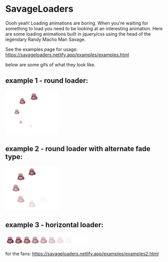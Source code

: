 # SavageLoaders
Oooh yeah! Loading animations are boring. When you're waiting for something to load you need to be looking at an interesting animation. Here are some loading animations built in jquery/css using the head of the legendary Randy Macho Man Savage.

See the examples page for usage: https://savageloaders.netlify.app/examples/examples.html

below are some gifs of what they look like.

## example 1 - round loader:

![Example 1](examples/savage-loader-ex1.gif?raw=true "round loader")

## example 2 - round loader with alternate fade type:

![Example 2](examples/savage-loader-ex2.gif?raw=true "round loader with alt fade type")

## example 3 - horizontal loader:

![Example 3](examples/savage-loader-ex3.gif?raw=true "horizontal loader")


for the fans: https://savageloaders.netlify.app/examples/examples2.html
